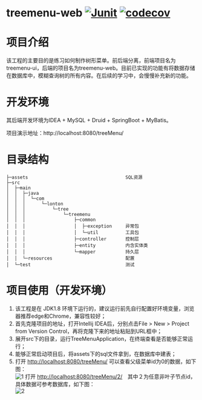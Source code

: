 # treemenu-web [![Junit](https://github.com/Sally1005/treemenu-web/actions/workflows/workflow.yml/badge.svg)](https://github.com/Sally1005/treemenu-web/actions/workflows/workflow.yml) [![codecov](https://codecov.io/gh/Sally1005/treemenu-web/graph/badge.svg)](https://codecov.io/gh/Sally1005/treemenu-web)

# 项目介绍

该工程的主要目的是练习如何制作树形菜单。前后端分离，前端项目名为treemenu-ui，后端的项目名为treemenu-web。目前已实现的功能有将数据存储在数据库中，模糊查询树的所有内容。在后续的学习中，会慢慢补充新的功能。



# 开发环境

其后端开发环境为IDEA + MySQL + Druid + SpringBoot + MyBatis。

项目演示地址：http://localhost:8080/treeMenu/  
     



# 目录结构

```          
├─assets                                    SQL资源
├─src
│  ├─main
│  │  ├─java
│  │  │  └─com
│  │  │      └─lonton
│  │  │          └─tree
│  │  │              └─treemenu
│  │  │                  ├─common
│  │  │                  │  ├─exception     异常包      
│  │  │                  │  └─util          工具包     
│  │  │                  ├─controller       控制层  
│  │  │                  ├─entity           内含实体类   
│  │  │                  └─mapper           持久层                                       
│  │  └─resources                           配置   
│  └─test                                   测试  
```


# 项目使用（开发环境）

1. 该工程是在 JDK1.8 环境下运行的，建议运行前先自行配置好环境变量，浏览器推荐edge和Chrome，兼容性较好；
2. 首先克隆项目的地址，打开Intellij IDEA后，分别点击File > New > Project from Version Control，再将克隆下来的地址粘贴到URL框中；
3. 展开src下的目录，运行TreeMenuApplication，在终端查看是否能够正常运行；
4. 能够正常启动项目后，将assets下的sql文件拿到，在数据库中建表；
5. 打开 <http://localhost:8080/treeMenu/> 可以查看父级菜单id为0的数据，如下图：<br/>
![1](https://github.com/Sally1005/treemenu-web/blob/master/.README_images/01.png)
   打开 <http://localhost:8080/treeMenu/2/>　其中２为任意非叶子节点id，具体数据可参考数据库，如下图：<br/>
![2](https://github.com/Sally1005/treemenu-web/blob/master/.README_images/02.png)


